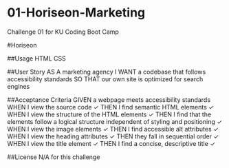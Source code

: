 # 01-Horiseon-Marketing
Challenge 01 for KU Coding Boot Camp

#Horiseon

##Usage
HTML
CSS

##User Story
AS A marketing agency
I WANT a codebase that follows accessibility standards
SO THAT our own site is optimized for search engines

##Acceptance Criteria
GIVEN a webpage meets accessibility standards
WHEN I view the source code ✓
THEN I find semantic HTML elements ✓
WHEN I view the structure of the HTML elements ✓
THEN I find that the elements follow a logical structure independent of styling and positioning ✓
WHEN I view the image elements ✓
THEN I find accessible alt attributes ✓
WHEN I view the heading attributes ✓
THEN they fall in sequential order ✓
WHEN I view the title element ✓
THEN I find a concise, descriptive title ✓

##License
N/A for this challenge

